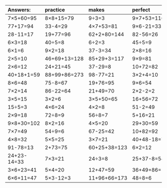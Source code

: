 | Answers: | practice | makes | perfect | ! |
| :--- | :--- | :--- | :--- | :--- |
| 7×5+60=95 | 8×8+15=79 | 9÷3=3 | 9×7+53=116 | 10÷2=5 | 
| 77+17=94 | 33-4=29 | 4×7+53=81 | 9×6-21=33 | 91+73+59=223 | 
| 28-11=17 | 19+77=96 | 62+2+80=144 | 82-56=26 | 9×3=27 | 
| 6×3=18 | 40÷5=8 | 6÷2=3 | 45÷5=9 | 16+42+55=113 | 
| 6×1=6 | 9×2=18 | 37-3=34 | 2×8=16 | 8×5=40 | 
| 2×5=10 | 46+69+13=128 | 85+29+3=117 | 9×9=81 | 74-43=31 | 
| 2×6=12 | 24+21=45 | 37-29=8 | 10+72=82 | 3×8=24 | 
| 40+18+1=59 | 88+99+86=273 | 98-77=21 | 3×2+4=10 | 5×5+84=109 | 
| 8×6=48 | 75-8=67 | 19+76=95 | 9×6=54 | 38+33=71 | 
| 7×2=14 | 86-22=64 | 21+49=70 | 2×2-2=2 | 6×6=36 | 
| 3×5=15 | 3×2=6 | 3×5+50=65 | 16+56=72 | 32+81-3=110 | 
| 15÷5=3 | 4×6=24 | 4×2=8 | 51-2=49 | 28+10+72=110 | 
| 2×9=18 | 72÷8=9 | 56÷8=7 | 5+16=21 | 7×3-6=15 | 
| 9×8+30=102 | 8×2=16 | 4×5=20 | 29+30=59 | 6÷3=2 | 
| 7×7=49 | 54÷9=6 | 67-25=42 | 10+82=92 | 6×3+86=104 | 
| 4×8=32 | 5×5=25 | 3×7=21 | 40+48-18=70 | 8×4-17=15 | 
| 91-78=13 | 2+73=75 | 60+25+38=123 | 6×2=12 | 47+48=95 | 
| 24+23-14=33 | 7×3=21 | 24÷3=8 | 25+37-8=54 | 28-10=18 | 
| 3×6+23=41 | 5×4=20 | 12+47=59 | 36+49+86=171 | 5×2=10 | 
| 6×6+11=47 | 5×3-12=3 | 11+96+66=173 | 48÷8=6 | 49-35=14 | 
